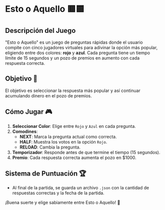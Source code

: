 # Esto o Aquello 🟥🟦

## Descripción del Juego
"Esto o Aquello" es un juego de preguntas rápidas donde el usuario compite con cinco jugadores virtuales para adivinar la opción más popular, eligiendo entre dos colores: **rojo** y **azul**. Cada pregunta tiene un tiempo límite de 15 segundos y un pozo de premios en aumento con cada respuesta correcta.

## Objetivo 🎯
El objetivo es seleccionar la respuesta más popular y así continuar acumulando dinero en el pozo de premios.

## Cómo Jugar 🎮

1. **Seleccionar Color**: Elige entre `Rojo` y `Azul` en cada pregunta.
2. **Comodines**:
   - **NEXT**: Marca la pregunta actual como correcta.
   - **HALF**: Muestra los votos en la opción `Rojo`.
   - **RELOAD**: Cambia la pregunta.
3. **Temporizador**: Responde antes de que termine el tiempo (15 segundos).
4. **Premio**: Cada respuesta correcta aumenta el pozo en $1000.

## Sistema de Puntuación 🏆
- Al final de la partida, se guarda un archivo `.json` con la cantidad de respuestas correctas y la fecha de la partida.

¡Buena suerte y elige sabiamente entre Esto o Aquello! 🏅
